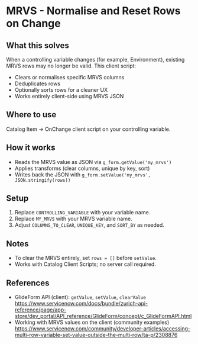 # MRVS - Normalise and Reset Rows on Change

## What this solves
When a controlling variable changes (for example, Environment), existing MRVS rows may no longer be valid. This client script:
- Clears or normalises specific MRVS columns
- Deduplicates rows
- Optionally sorts rows for a cleaner UX
- Works entirely client-side using MRVS JSON

## Where to use
Catalog Item → OnChange client script on your controlling variable.

## How it works
- Reads the MRVS value as JSON via `g_form.getValue('my_mrvs')`
- Applies transforms (clear columns, unique by key, sort)
- Writes back the JSON with `g_form.setValue('my_mrvs', JSON.stringify(rows))`

## Setup
1. Replace `CONTROLLING_VARIABLE` with your variable name.
2. Replace `MY_MRVS` with your MRVS variable name.
3. Adjust `COLUMNS_TO_CLEAR`, `UNIQUE_KEY`, and `SORT_BY` as needed.

## Notes
- To clear the MRVS entirely, set `rows = []` before `setValue`.
- Works with Catalog Client Scripts; no server call required.

## References
- GlideForm API (client): `getValue`, `setValue`, `clearValue`  
  https://www.servicenow.com/docs/bundle/zurich-api-reference/page/app-store/dev_portal/API_reference/GlideForm/concept/c_GlideFormAPI.html
- Working with MRVS values on the client (community examples)  
  https://www.servicenow.com/community/developer-articles/accessing-multi-row-variable-set-value-outside-the-multi-row/ta-p/2308876
